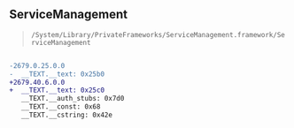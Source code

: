 ## ServiceManagement

> `/System/Library/PrivateFrameworks/ServiceManagement.framework/ServiceManagement`

```diff

-2679.0.25.0.0
-  __TEXT.__text: 0x25b0
+2679.40.6.0.0
+  __TEXT.__text: 0x25c0
   __TEXT.__auth_stubs: 0x7d0
   __TEXT.__const: 0x68
   __TEXT.__cstring: 0x42e

```
